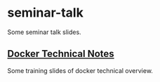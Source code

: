 # seminar-talk
Some seminar talk slides.


## [Docker Technical Notes](docker-tech-notes)
Some training slides of docker technical overview.
